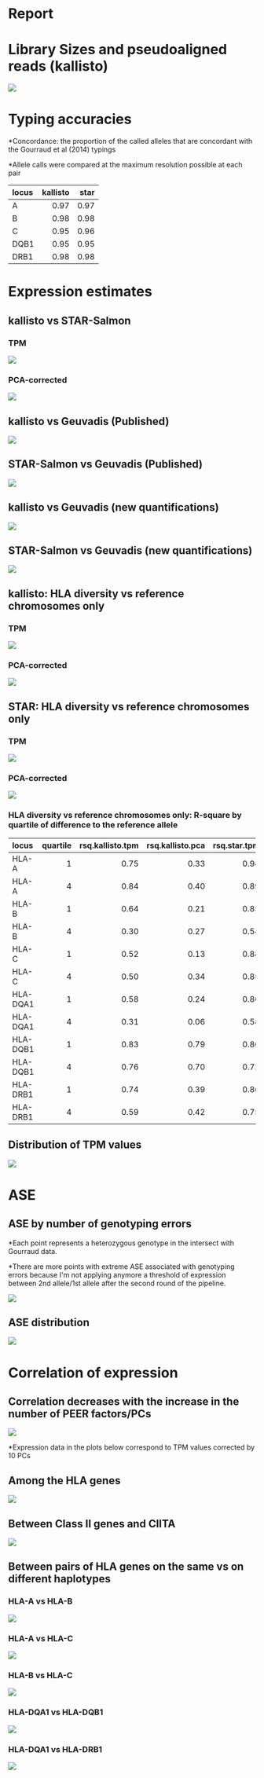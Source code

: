 Report
================

Library Sizes and pseudoaligned reads (kallisto)
================================================

![](./plots/library_sizes.png)

Typing accuracies
=================

\*Concordance: the proportion of the called alleles that are concordant with the Gourraud et al (2014) typings

\*Allele calls were compared at the maximum resolution possible at each pair

| locus |  kallisto|  star|
|:------|---------:|-----:|
| A     |      0.97|  0.97|
| B     |      0.98|  0.98|
| C     |      0.95|  0.96|
| DQB1  |      0.95|  0.95|
| DRB1  |      0.98|  0.98|

Expression estimates
====================

kallisto vs STAR-Salmon
-----------------------

### TPM

![](./plots/kallisto_vs_star_TPM.png)

### PCA-corrected

![](./plots/kallisto_vs_star.png)

kallisto vs Geuvadis (Published)
--------------------------------

![](./plots/kallisto_vs_geuvadis.png)

STAR-Salmon vs Geuvadis (Published)
-----------------------------------

![](./plots/star_vs_geuvadis.png)

kallisto vs Geuvadis (new quantifications)
------------------------------------------

![](./plots/kallisto_vs_geuvadis_new.png)

STAR-Salmon vs Geuvadis (new quantifications)
---------------------------------------------

![](./plots/star_vs_geuvadis_new.png)

kallisto: HLA diversity vs reference chromosomes only
-----------------------------------------------------

### TPM

![](./plots/kallisto_imgt_vs_chr_TPM.png)

### PCA-corrected

![](./plots/kallisto_imgt_vs_chr.png)

STAR: HLA diversity vs reference chromosomes only
-------------------------------------------------

### TPM

![](./plots/star_imgt_vs_chr_TPM.png)

### PCA-corrected

![](./plots/star_imgt_vs_chr.png)

### HLA diversity vs reference chromosomes only: R-square by quartile of difference to the reference allele

| locus    |  quartile|  rsq.kallisto.tpm|  rsq.kallisto.pca|  rsq.star.tpm|  rsq.star.pca|
|:---------|---------:|-----------------:|-----------------:|-------------:|-------------:|
| HLA-A    |         1|              0.75|              0.33|          0.94|          0.86|
| HLA-A    |         4|              0.84|              0.40|          0.89|          0.75|
| HLA-B    |         1|              0.64|              0.21|          0.85|          0.76|
| HLA-B    |         4|              0.30|              0.27|          0.54|          0.68|
| HLA-C    |         1|              0.52|              0.13|          0.88|          0.62|
| HLA-C    |         4|              0.50|              0.34|          0.85|          0.77|
| HLA-DQA1 |         1|              0.58|              0.24|          0.86|          0.56|
| HLA-DQA1 |         4|              0.31|              0.06|          0.58|          0.15|
| HLA-DQB1 |         1|              0.83|              0.79|          0.80|          0.83|
| HLA-DQB1 |         4|              0.76|              0.70|          0.72|          0.69|
| HLA-DRB1 |         1|              0.74|              0.39|          0.86|          0.66|
| HLA-DRB1 |         4|              0.59|              0.42|          0.75|          0.63|

Distribution of TPM values
--------------------------

![](./plots/tpm_distributions.png)

ASE
===

ASE by number of genotyping errors
----------------------------------

\*Each point represents a heterozygous genotype in the intersect with Gourraud data.

\*There are more points with extreme ASE associated with genotyping errors because I'm not applying anymore a threshold of expression between 2nd allele/1st allele after the second round of the pipeline.

![](./plots/ase.png)

ASE distribution
----------------

![](./plots/ase_histogram.png)

Correlation of expression
=========================

Correlation decreases with the increase in the number of PEER factors/PCs
-------------------------------------------------------------------------

![](./plots/correlation_decrease.png)

\*Expression data in the plots below correspond to TPM values corrected by 10 PCs

Among the HLA genes
-------------------

![](./plots/hlacorrelations.png)

Between Class II genes and CIITA
--------------------------------

![](./plots/trans_activ_corrs.png)

Between pairs of HLA genes on the same vs on different haplotypes
-----------------------------------------------------------------

### HLA-A vs HLA-B

![](./plots/a_vs_b.png)

### HLA-A vs HLA-C

![](./plots/a_vs_c.png)

### HLA-B vs HLA-C

![](./plots/b_vs_c.png)

### HLA-DQA1 vs HLA-DQB1

![](./plots/dqa_vs_dqb.png)

### HLA-DQA1 vs HLA-DRB1

![](./plots/dqa_vs_drb.png)
